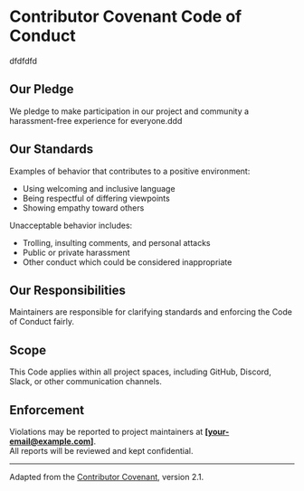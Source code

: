 # Contributor Covenant Code of Conduct
dfdfdfd
## Our Pledge

We pledge to make participation in our project and community a harassment-free experience for everyone.ddd

## Our Standards

Examples of behavior that contributes to a positive environment:

- Using welcoming and inclusive language
- Being respectful of differing viewpoints
- Showing empathy toward others

Unacceptable behavior includes:

- Trolling, insulting comments, and personal attacks
- Public or private harassment
- Other conduct which could be considered inappropriate

## Our Responsibilities

Maintainers are responsible for clarifying standards and enforcing the Code of Conduct fairly.

## Scope

This Code applies within all project spaces, including GitHub, Discord, Slack, or other communication channels.

## Enforcement

Violations may be reported to project maintainers at **[your-email@example.com]**.  
All reports will be reviewed and kept confidential.

---

Adapted from the [Contributor Covenant](https://www.contributor-covenant.org/), version 2.1.
